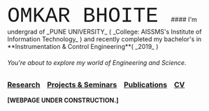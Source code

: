 <body style="background-color:powderred;"> 
<font size="50" style="font-family:courier;">OMKAR BHOITE </font> 
#### I'm undergrad of _PUNE UNIVERSITY_ ( _College: AISSMS's Institute of Information Technology_ ) and recently completed my bachelor's in **Instrumentation & Control Engineering**( _2019_ ) 


###### You're about to explore my world of _Engineering_ and _Science_.

###  [Research](r.md) &ensp; [Projects & Seminars](pro.md) &ensp; [Publications](p.md) &ensp;  [CV](https://github.com/omkarbhoite25/Omkar/raw/master/Omkar_CV.pdf) 













**[WEBPAGE UNDER CONSTRUCTION.]**
</body>
